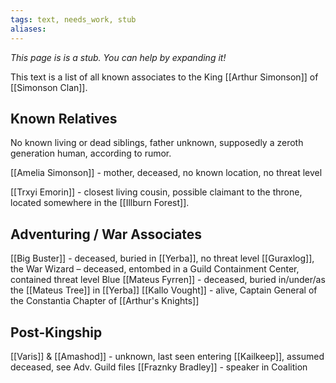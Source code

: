 ```yaml
---
tags: text, needs_work, stub
aliases:
---
```


*This page is is a stub. You can help by expanding it!*

This text is a list of all known associates to the King [[Arthur Simonson]] of [[Simonson Clan]].

## Known Relatives
No known living or dead siblings, father unknown, supposedly a zeroth generation human, according to rumor.

[[Amelia Simonson]] - mother, deceased, no known location, no threat level

[[Trxyi Emorin]] - closest living cousin, possible claimant to the throne, located somewhere in the [[Illburn Forest]].

## Adventuring / War Associates
[[Big Buster]] - deceased, buried in [[Yerba]], no threat level
[[Guraxlog]], the War Wizard – deceased, entombed in a Guild Containment Center, contained threat level Blue
[[Mateus Fyrren]] - deceased, buried in/under/as the [[Mateus Tree]] in [[Yerba]]
[[Kallo Vought]] - alive, Captain General of the Constantia Chapter of [[Arthur's Knights]]

## Post-Kingship 
[[Varis]] & [[Amashod]] - unknown, last seen entering [[Kailkeep]], assumed deceased, see Adv. Guild files
[[Fraznky Bradley]] - speaker in Coalition